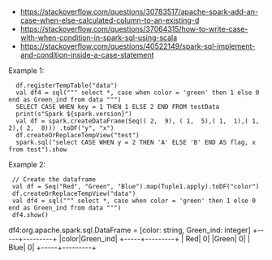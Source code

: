 * https://stackoverflow.com/questions/30783517/apache-spark-add-an-case-when-else-calculated-column-to-an-existing-d
* https://stackoverflow.com/questions/37064315/how-to-write-case-with-when-condition-in-spark-sql-using-scala
* https://stackoverflow.com/questions/40522149/spark-sql-implement-and-condition-inside-a-case-statement

Example 1:

      df.registerTempTable("data")
      val df4 = sql(""" select *, case when color = 'green' then 1 else 0 end as Green_ind from data """)
      SELECT CASE WHEN key = 1 THEN 1 ELSE 2 END FROM testData
      print(s"Spark ${spark.version}")
      val df = spark.createDataFrame(Seq(( 2,  9), ( 1,  5),( 1,  1),( 1,  2),( 2,  8))) .toDF("y", "x")
      df.createOrReplaceTempView("test")
      spark.sql("select CASE WHEN y = 2 THEN 'A' ELSE 'B' END AS flag, x from test").show

Example 2:

     // Create the dataframe
     val df = Seq("Red", "Green", "Blue").map(Tuple1.apply).toDF("color")
     df.createOrReplaceTempView("data")
     val df4 = sql(""" select *, case when color = 'green' then 1 else 0 end as Green_ind from data """)
     df4.show()




df4:org.apache.spark.sql.DataFrame = [color: string, Green_ind: integer]
+-----+---------+
|color|Green_ind|
+-----+---------+
|  Red|        0|
|Green|        0|
| Blue|        0|
+-----+---------+